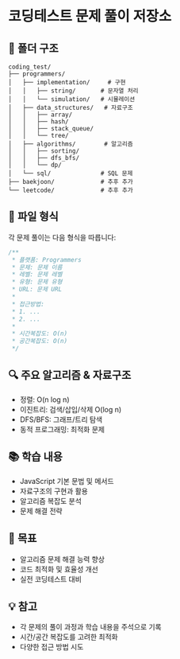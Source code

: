 # 코딩테스트 문제 풀이 저장소

## 📁 폴더 구조
```
coding_test/
├── programmers/
│   ├── implementation/     # 구현
│   │   ├── string/       # 문자열 처리
│   │   └── simulation/   # 시뮬레이션
│   ├── data_structures/   # 자료구조
│   │   ├── array/       
│   │   ├── hash/        
│   │   ├── stack_queue/ 
│   │   └── tree/        
│   ├── algorithms/        # 알고리즘
│   │   ├── sorting/     
│   │   ├── dfs_bfs/     
│   │   └── dp/          
│   └── sql/              # SQL 문제
├── baekjoon/             # 추후 추가
└── leetcode/             # 추후 추가
```

## 📝 파일 형식
각 문제 풀이는 다음 형식을 따릅니다:
```javascript
/**
 * 플랫폼: Programmers
 * 문제: 문제 이름
 * 레벨: 문제 레벨
 * 유형: 문제 유형
 * URL: 문제 URL
 * 
 * 접근방법:
 * 1. ...
 * 2. ...
 * 
 * 시간복잡도: O(n)
 * 공간복잡도: O(n)
 */
```

## 🔍 주요 알고리즘 & 자료구조
- 정렬: O(n log n)
- 이진트리: 검색/삽입/삭제 O(log n)
- DFS/BFS: 그래프/트리 탐색
- 동적 프로그래밍: 최적화 문제

## 📚 학습 내용
- JavaScript 기본 문법 및 메서드
- 자료구조의 구현과 활용
- 알고리즘 복잡도 분석
- 문제 해결 전략

## 🎯 목표
- 알고리즘 문제 해결 능력 향상
- 코드 최적화 및 효율성 개선
- 실전 코딩테스트 대비

## 💡 참고
- 각 문제의 풀이 과정과 학습 내용을 주석으로 기록
- 시간/공간 복잡도를 고려한 최적화
- 다양한 접근 방법 시도